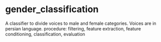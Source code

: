 # gender_classification
A classifier to divide voices to male and female categories.
Voices are in persian language.
procedure:
filtering, feature extraction, feature conditioning, classification, evaluation
